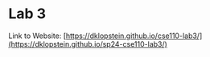 # Lab 3

Link to Website: [https://dklopstein.github.io/cse110-lab3/](https://dklopstein.github.io/sp24-cse110-lab3/)
